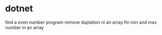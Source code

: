 # dotnet
 find a even number program
 remove duplation ni an array
 fin min and max number in an array
